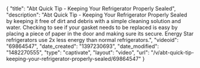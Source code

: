 {
    "title": "Abt Quick Tip - Keeping Your Refrigerator Properly Sealed",
    "description": "Abt Quick Tip - Keeping Your Refrigerator Properly Sealed by keeping it free of dirt and debris with a simple cleaning solution and water. Checking to see if your gasket needs to be replaced is easy by placing a piece of paper in the door and making sure its secure. Energy Star refrigerators use 2x less energy than normal refrigerators.",
    "videoid": "69864547",
    "date_created": "1397230693",
    "date_modified": "1482270555",
    "type": "captivate",
    "layout": "video",
    "url": "\/v\/abt-quick-tip-keeping-your-refrigerator-properly-sealed\/69864547"
}